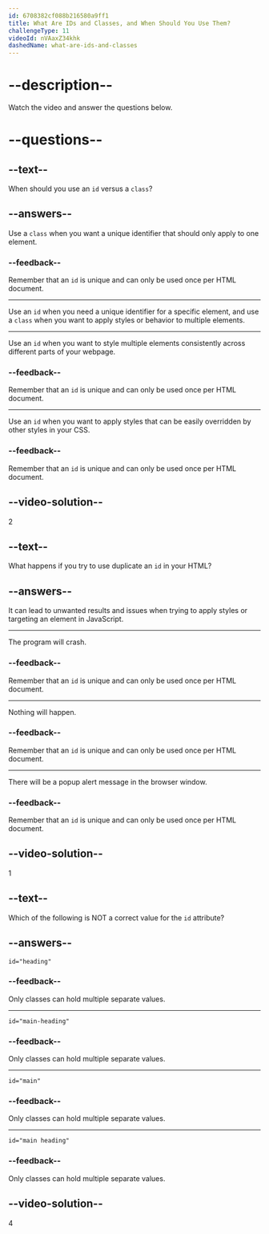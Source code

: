 ```yaml
---
id: 6708382cf088b216580a9ff1
title: What Are IDs and Classes, and When Should You Use Them?
challengeType: 11
videoId: nVAaxZ34khk
dashedName: what-are-ids-and-classes
---
```


# --description--

Watch the video and answer the questions below.

# --questions--

## --text--

When should you use an `id` versus a `class`?

## --answers--

Use a `class` when you want a unique identifier that should only apply to one element.

### --feedback--

Remember that an `id` is unique and can only be used once per HTML document.

---

Use an `id` when you need a unique identifier for a specific element, and use a `class` when you want to apply styles or behavior to multiple elements.

---

Use an `id` when you want to style multiple elements consistently across different parts of your webpage.

### --feedback--

Remember that an `id` is unique and can only be used once per HTML document.

---

Use an `id` when you want to apply styles that can be easily overridden by other styles in your CSS.

### --feedback--

Remember that an `id` is unique and can only be used once per HTML document.

## --video-solution--

2

## --text--

What happens if you try to use duplicate an `id` in your HTML?

## --answers--

It can lead to unwanted results and issues when trying to apply styles or targeting an element in JavaScript.

---

The program will crash.

### --feedback--

Remember that an `id` is unique and can only be used once per HTML document.

---

Nothing will happen.

### --feedback--

Remember that an `id` is unique and can only be used once per HTML document.

---

There will be a popup alert message in the browser window.

### --feedback--

Remember that an `id` is unique and can only be used once per HTML document.

## --video-solution--

1

## --text--

Which of the following is NOT a correct value for the `id` attribute?

## --answers--

`id="heading"`

### --feedback--

Only classes can hold multiple separate values.

---

`id="main-heading"`

### --feedback--

Only classes can hold multiple separate values.

---

`id="main"`

### --feedback--

Only classes can hold multiple separate values.

---

`id="main heading"`

### --feedback--

Only classes can hold multiple separate values.

## --video-solution--

4
